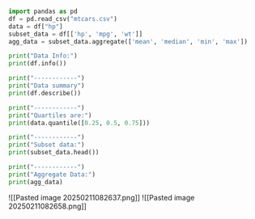 ```python

import pandas as pd
df = pd.read_csv("mtcars.csv")
data = df["hp"]
subset_data = df[['hp', 'mpg', 'wt']]
agg_data = subset_data.aggregate(['mean', 'median', 'min', 'max'])

print("Data Info:")
print(df.info())

print("------------")
print("Data summary")
print(df.describe())  

print("------------")
print("Quartiles are:")
print(data.quantile([0.25, 0.5, 0.75]))

print("------------")
print("Subset data:")
print(subset_data.head())

print("------------")
print("Aggregate Data:")
print(agg_data)
```

![[Pasted image 20250211082637.png]]
![[Pasted image 20250211082658.png]]
